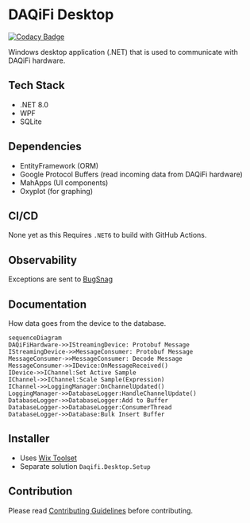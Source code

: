 # DAQiFi Desktop

[![Codacy Badge](https://app.codacy.com/project/badge/Grade/9819d20e349c465a8d6c73e57d0bbf76)](https://www.codacy.com/gh/daqifi/daqifi-desktop/dashboard?utm_source=github.com&amp;utm_medium=referral&amp;utm_content=daqifi/daqifi-desktop&amp;utm_campaign=Badge_Grade)

Windows desktop application (.NET) that is used to communicate with DAQiFi hardware.

## Tech Stack

- .NET 8.0
- WPF
- SQLite

## Dependencies

- EntityFramework (ORM)
- Google Protocol Buffers (read incoming data from DAQiFi hardware)
- MahApps (UI components)
- Oxyplot (for graphing)

## CI/CD

None yet as this Requires `.NET6` to build with GitHub Actions.

## Observability

Exceptions are sent to [BugSnag](https://app.bugsnag.com/daqifi/daqifi-desktop/)

## Documentation

How data goes from the device to the database.

```mermaid
sequenceDiagram
DAQiFiHardware->>IStreamingDevice: Protobuf Message
IStreamingDevice->>MessageConsumer: Protobuf Message
MessageConsumer->>MessageConsumer: Decode Message
MessageConsumer->>IDevice:OnMessageReceived()
IDevice->>IChannel:Set Active Sample
IChannel->>IChannel:Scale Sample(Expression)
IChannel->>LoggingManager:OnChannelUpdated()
LoggingManager->>DatabaseLogger:HandleChannelUpdate()
DatabaseLogger->>DatabaseLogger:Add to Buffer
DatabaseLogger->>DatabaseLogger:ConsumerThread
DatabaseLogger->>Database:Bulk Insert Buffer
```

## Installer

- Uses [Wix Toolset](https://wixtoolset.org/)
- Separate solution `Daqifi.Desktop.Setup`

## Contribution

Please read [Contributing Guidelines](CONTRIBUTING.md) before contributing.